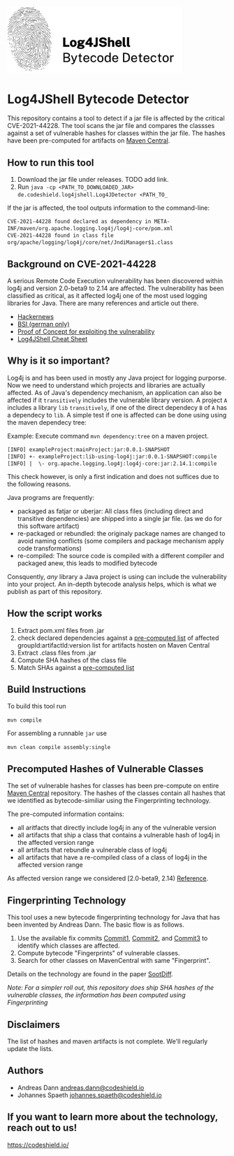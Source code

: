 <img src="logo.png" width="400">

# Log4JShell Bytecode Detector

This repository contains a tool to detect if a jar file is affected by the critical CVE-2021-44228. The tool scans the jar file and compares the classses against a set of vulnerable hashes for classes within the jar file. The hashes have been pre-computed for artifacts on [Maven Central](https://mvnrepository.com/repos/central).

## How to run this tool

1. Download the jar file under releases. TODO add link.
2. Run `java -cp <PATH_TO_DOWNLOADED_JAR> de.codeshield.log4jshell.Log4JDetector <PATH_TO_`


If the jar is affected, the tool outputs information to the command-line:

```
CVE-2021-44228 found declared as dependency in META-INF/maven/org.apache.logging.log4j/log4j-core/pom.xml
CVE-2021-44228 found in class file org/apache/logging/log4j/core/net/JndiManager$1.class
```

## Background on CVE-2021-44228
A serious Remote Code Execution vulnerability has been discovered within log4j and version 2.0-beta9 to 2.14 are affected. The vulnerability has been classified as critical, as it affected log4j one of the most used logging libraries for Java. There are many references and article out there.

* [Hackernews](https://thehackernews.com/2021/12/extremely-critical-log4j-vulnerability.html)
* [BSI (german only)](https://www.bsi.bund.de/SharedDocs/Cybersicherheitswarnungen/DE/2021/2021-549032-10F2.pdf?__blob=publicationFile&v=6)
* [Proof of Concept for exploiting the vulnerability](https://github.com/0x0021h/apache-log4j-rce)
* [Log4JShell Cheat Sheet](https://www.techsolvency.com/story-so-far/cve-2021-44228-log4j-log4shell/)

## Why is it so important?
Log4j is and has been used in mostly any Java project for logging purporse. Now we need to understand which projects and libraries are actually affected. As of Java's dependency mechanism, an application can also be affected if it `transitively` includes the vulnerable library version. A project `A` includes a library `lib` `transitively`, if one of the direct dependecy `B` of `A` has a dependecy to `lib`. A simple test if one is affected can be done using using the maven dependecy tree:

Example: Execute command `mvn dependency:tree` on a maven project. 

```
[INFO] exampleProject:mainProject:jar:0.0.1-SNAPSHOT
[INFO] +- exampleProject:lib-using-log4j:jar:0.0.1-SNAPSHOT:compile
[INFO] |  \- org.apache.logging.log4j:log4j-core:jar:2.14.1:compile
```

This check however, is only a first indication and does not suffices due to the following reasons. 

Java programs are frequently:
* packaged as fatjar or uberjar: All class files (including direct and transitive dependencies) are shipped into a single jar file. (as we do for this software artifact) 
* re-packaged or rebundled: the originaly package names are changed to avoid naming conflicts (some compilers and package mechanism apply code transformations)
* re-compiled: The source code is compiled with a different compiler and packaged anew, this leads to modified bytecode

Consquently, _*any*_ library a Java project is using can include the vulnerability into your project. An in-depth bytecode analysis helps, which is what we publish as part of this repository. 

## How the script works
1. Extract pom.xml files from .jar 
2. check declared dependencies against a [pre-computed list](src/main/resources/VulnerableGavs.csv) of affected groupId:artifactId:version list for artifacts hosten on Maven Central
3. Extract .class files from .jar
6. Compute SHA hashes of the class file
7. Match SHAs against a [pre-computed list](src/main/resources/VulnerableClassSHAs.csv)

## Build Instructions

To build this tool run 

`mvn compile`

For assembling a runnable `jar` use

`mvn clean compile assembly:single`

## Precomputed Hashes of Vulnerable Classes

The set of vulnerable hashes for classes has been pre-compute on entire [Maven Central](https://mvnrepository.com/repos/central) repository. The hashes of the classes contain all hashes that we identified as bytecode-similiar using the Fingerprinting technology.

The pre-computed information contains:

* all aritfacts that directly include log4j in any of the vulnerable version
* all artifacts that ship a class that contains a vulnerable hash of log4j in the affected version range
* all artifacts that rebundle a vulnerable class of log4j 
* all artifacts that have a re-compiled class of a class of log4j in the affected version range

As affected version range we considered [2.0-beta9, 2.14) [Reference](https://logging.apache.org/log4j/2.x/security.html).

## Fingerprinting Technology
This tool uses a new bytecode fingerprinting technology for Java that has been invented by Andreas Dann. The basic flow is as follows. 
1. Use the available fix commits [Commit1](https://gitbox.apache.org/repos/asf?p=logging-log4j2.git;h=7fe72d6), [Commit2](https://gitbox.apache.org/repos/asf?p=logging-log4j2.git;h=d82b47c), and [Commit3](https://gitbox.apache.org/repos/asf?p=logging-log4j2.git;h=c77b3cb) to identify which classes are affected.
2. Compute bytecode "Fingerprints" of vulnerable classes.
3. Search for other classes on MavenCentral with same "Fingerprint".

Details on the technology are found in the paper [SootDiff](https://dl.acm.org/doi/10.1145/3315568.3329966). 

*Note: For a simpler roll out, this repository does ship SHA hashes of the vulnerable classes, the information has been computed using Fingerprinting*

## Disclaimers

The list of hashes and maven artifacts is not complete. We'll regularly update the lists.

## Authors

* Andreas Dann <andreas.dann@codeshield.io>
* Johannes Spaeth  <johannes.spaeth@codeshield.io> 

## If you want to learn more about the technology, reach out to us!
https://codeshield.io/

